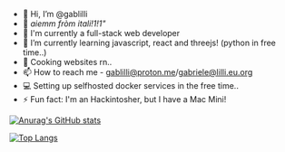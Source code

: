 - 👋 Hi, I’m @gablilli
- 🍕 *aiemm fròm itali!1!1"*
- 👀 I'm currently a full-stack web developer
- 🌱 I’m currently learning javascript, react and threejs! (python in free time..)
- 🍳 Cooking websites rn..
- 📫 How to reach me - gablilli@proton.me/gabriele@lilli.eu.org
- 💻 Setting up selfhosted docker services in the free time..
- ⚡ Fun fact: I'm an Hackintosher, but I have a Mac Mini!

[![Anurag's GitHub stats](https://github-readme-stats.vercel.app/api?username=gablilli)](https://github.com/anuraghazra/github-readme-stats) 

[![Top Langs](https://github-readme-stats.vercel.app/api/top-langs/?username=gablilli)](https://github.com/anuraghazra/github-readme-stats)


